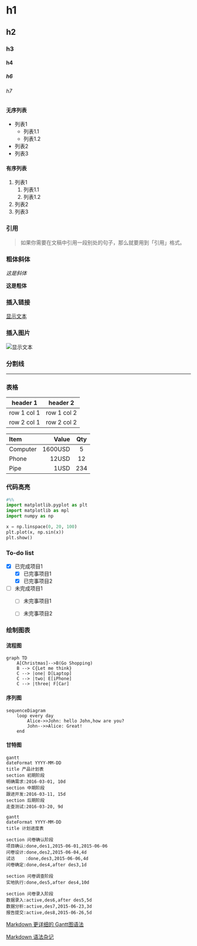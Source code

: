 # h1
## h2
### h3
#### h4
##### h6
###### h7


#### 无序列表
- 列表1
  - 列表1.1
  - 列表1.2
- 列表2
- 列表3



#### 有序列表
1. 列表1
    1. 列表1.1
    2. 列表1.2
2. 列表2
3. 列表3



### 引用
> 如果你需要在文稿中引用一段别处的句子，那么就要用到「引用」格式。



### 粗体斜体
*这是斜体*

**这是粗体**


### 插入链接
[显示文本](https://avatars2.githubusercontent.com/u/4901197?s=40&v=4)

### 插入图片
![显示文本](https://avatars2.githubusercontent.com/u/4901197?s=40&v=4)



### 分割线
***


### 表格


header 1 | header 2
---|---
row 1 col 1 | row 1 col 2
row 2 col 1 | row 2 col 2


| Item     | Value   | Qty|
| :------- | ------: |:--:|
| Computer | 1600USD | 5  |
| Phone    | 12USD   | 12 |
| Pipe     | 1USD    | 234|





### 代码高亮
``` python
#%%
import matplotlib.pyplot as plt
import matplotlib as mpl
import numpy as np 

x = np.linspace(0, 20, 100)
plt.plot(x, np.sin(x))
plt.show()
```

### To-do list
- [x] 已完成项目1
  - [x] 已完事项目1
  - [x] 已完事项目2
- [ ] 未完成项目1
  - [ ] 未完事项目1
  - [ ] 未完事项目2


### 绘制图表
#### 流程图
```
graph TD
    A[Christmas]-->B(Go Shopping)
    B --> C{Let me think}
    C --> |one| D[Laptop]
    C --> |two| E[iPhone]
    C --> |three| F[Car]
```


#### 序列图
```
sequenceDiagram
    loop every day
        Alice->>John: hello John,how are you?
        John-->>Alice: Great!
    end
```


#### 甘特图
```
gantt
dateFormat YYYY-MM-DD
title 产品计划表
section 初期阶段
明确需求:2016-03-01, 10d
section 中期阶段
跟进开发:2016-03-11, 15d
section 后期阶段
走查测试:2016-03-20, 9d
```

```
gantt
dateFormat YYYY-MM-DD
title 计划进度表

section 问卷确认阶段
项目确认:done,des1,2015-06-01,2015-06-06
问卷设计:done,des2,2015-06-04,4d
试访    :done,des3,2015-06-06,4d
问卷确定:done,des4,after des3,1d

section 问卷调查阶段
实地执行:done,des5,after des4,10d

section 问卷录入阶段
数据录入:active,des6,after des5,5d
数据分析:active,des7,2015-06-23,3d
报告提交:active,des8,2015-06-26,5d

```
[Markdown 更详细的 Gantt图语法](http://knsv.github.io/mermaid/#styling39)

[Markdown 语法杂记](https://blog.csdn.net/wangyaninglm/article/details/52887045)
